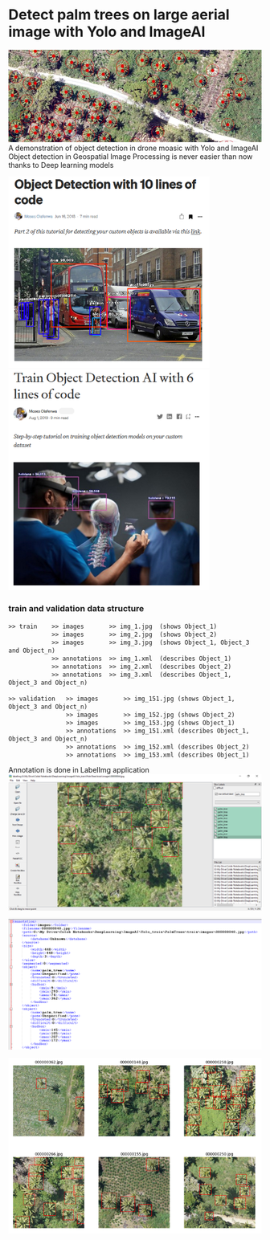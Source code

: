 # Detect palm trees on large aerial image with Yolo and ImageAI
![](https://github.com/knwin/Detect-palmtrees-with-Yolo-and-ImageAI/blob/main/images/palm_tree.JPG "Palm trees detected")
A demonstration of object detection in drone moasic with Yolo and ImageAI
Object detection in Geospatial Image Processing is never easier than now thanks to Deep learning models

<img src="https://github.com/knwin/Detect-palmtrees-with-Yolo-and-ImageAI/blob/main/images/imageai_10lines.PNG" width="400"/>

<img src="https://github.com/knwin/Detect-palmtrees-with-Yolo-and-ImageAI/blob/main/images/imageai_6lines.PNG" width ="400"/>

### train and validation data structure
```
>> train    >> images       >> img_1.jpg  (shows Object_1)
            >> images       >> img_2.jpg  (shows Object_2)
            >> images       >> img_3.jpg  (shows Object_1, Object_3 and Object_n)
            >> annotations  >> img_1.xml  (describes Object_1)
            >> annotations  >> img_2.xml  (describes Object_2)
            >> annotations  >> img_3.xml  (describes Object_1, Object_3 and Object_n)
 
>> validation   >> images       >> img_151.jpg (shows Object_1, Object_3 and Object_n)
                >> images       >> img_152.jpg (shows Object_2)
                >> images       >> img_153.jpg (shows Object_1)
                >> annotations  >> img_151.xml (describes Object_1, Object_3 and Object_n)
                >> annotations  >> img_152.xml (describes Object_2)
                >> annotations  >> img_153.xml (describes Object_1)
```
Annotation is done in LabelImg application
![](https://github.com/knwin/Detect-palmtrees-with-Yolo-and-ImageAI/blob/main/images/labelImg.png)

![](https://github.com/knwin/Detect-palmtrees-with-Yolo-and-ImageAI/blob/main/images/xml.PNG)

![](https://github.com/knwin/Detect-palmtrees-with-Yolo-and-ImageAI/blob/main/images/view_images.PNG)
